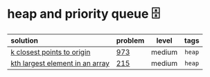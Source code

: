 # heap and priority queue 🗄️
| solution |  problem | level | tags |
| :--- |:--- | :---: | :---: |
| [k closest points to origin](https://github.com/aliml92/leetcode/blob/9f959212064208afdf83d0cf5b46d60a24f0565f/heap_priority_queque/k_closest_points_to_origin_973/solution.go) | [973](https://leetcode.com/problems/k_closest_points_to_origin/) | medium | `heap` |
| [kth largest element in an array](https://github.com/aliml92/leetcode/blob/9f959212064208afdf83d0cf5b46d60a24f0565f/heap_priority_queque/kth_largest_element_in_an_array_215/solution.go) | [215](https://leetcode.com/problems/kth-largest-element-in-an-array/) | medium | `heap` |   